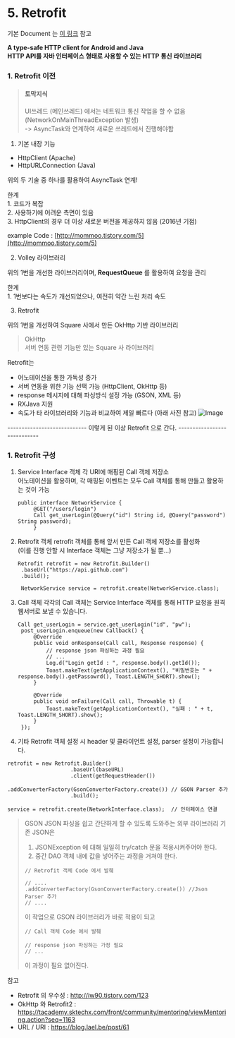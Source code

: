 # 5. Retrofit

기본 Document 는 [이 링크](http://devflow.github.io/retrofit-kr/) 참고  
  
__A type-safe HTTP client for Android and Java__  
__HTTP API를 자바 인터페이스 형태로 사용할 수 있는 HTTP 통신 라이브러리__

### 1. Retrofit 이전
 
> #### 토막지식  
> UI쓰레드 (메인쓰레드) 에서는 네트워크 통신 작업을 할 수 없음  
	  (NetworkOnMainThreadException 발생)  
	  -> AsyncTask와 연계하여 새로운 쓰레드에서 진행해야함  

1. 기본 내장 기능 
  - HttpClient 			(Apache)
  - HttpURLConnection 	(Java)
  
  위의 두 기술 중 하나를 활용하여 AsyncTask 연계!

  한계  
    1. 코드가 복잡  
    2. 사용하기에 어려운 측면이 있음  
    3. HttpClient의 경우 더 이상 새로운 버전을 제공하지 않음 (2016년 기점)

  example Code : [http://mommoo.tistory.com/5](http://mommoo.tistory.com/5)

2. Volley 라이브러리

  위의 1번을 개선한 라이브러리이며, __RequestQueue__ 를 활용하여 요청을 관리
  
  한계  
    1. 1번보다는 속도가 개선되었으나, 여전히 약간 느린 처리 속도
  

3. Retrofit

  위의 1번을 개선하여 Square 사에서 만든 OkHttp 기반 라이브러리  
  
> OkHttp  
> 서버 연동 관련 기능만 있는 Square 사 라이브러리

  Retrofit는
  
  - 어노테이션을 통한 가독성 증가
  - 서버 연동을 위한 기능 선택 가능 (HttpClient, OkHttp 등)
  - response 메시지에 대해 파싱방식 설정 가능 (GSON, XML 등)
  - RXJava 지원
  - 속도가 타 라이브러리와 기능과 비교하여 제일 빠르다 (아래 사진 참고)
    ![Image](http://cfile30.uf.tistory.com/image/2261D04D56BF3EA7169034)

---------------------------- 이렇게 된 이상 Retrofit 으로 간다. ----------------------------

### 1. Retrofit 구성

1. Service Interface 객체
	각 URI에 매핑된 Call 객체 저장소  
	어노테이션을 활용하며, 각 매핑된 이벤트는 모두 Call 객체를 통해 만들고 활용하는 것이 가능
	<pre><code>public interface NetworkService {
		@GET("/users/login")
		Call<Network_User> get_userLogin(@Query("id") String id, @Query("password") String password);
		}</code></pre>

2. Retrofit 객체
	retrofit 객체를 통해 앞서 만든 Call 객체 저장소를 활성화  
	(이를 진행 안할 시 Interface 객체는 그냥 저장소가 될 뿐...)
	<pre><code>Retrofit retrofit = new Retrofit.Builder()
	.baseUrl("https://api.github.com")
	.build();
	
	NetworkService service = retrofit.create(NetworkService.class);</code></pre>
	
3. Call 객체
	각각의 Call 객체는 Service Interface 객체를 통해 HTTP 요청을 원격 웹서버로 보낼 수 있습니다.
	<pre><code>Call<Network_Authorize> get_userLogin = service.get_userLogin("id", "pw");
	post_userLogin.enqueue(new Callback<Network_User>() {
		@Override
		public void onResponse(Call<Network_User> call, Response<Network_User> response) {
			// response json 파싱하는 과정 필요
			// ...
			Log.d("Login getId : ", response.body().getId());
			Toast.makeText(getApplicationContext(), "비밀번호는 " + response.body().getPassowrd(), Toast.LENGTH_SHORT).show();
		}
	
		@Override
		public void onFailure(Call<Network_Authorize> call, Throwable t) {
			Toast.makeText(getApplicationContext(), "실패 : " + t, Toast.LENGTH_SHORT).show();
		}
	});</code></pre>

4. 기타
Retrofit 객체 설정 시 header 및 클라이언트 설정, parser 설정이 가능합니다.  
<pre><code>retrofit = new Retrofit.Builder()
                    .baseUrl(baseURL)
                    .client(getRequestHeader())
                    .addConverterFactory(GsonConverterFactory.create()) // GSON Parser 추가
                    .build();

service = retrofit.create(NetworkInterface.class);  // 인터페이스 연결</code></pre>
> GSON
>   JSON 파싱을 쉽고 간단하게 할 수 있도록 도와주는 외부 라이브러리
> 기존 JSON은 
>   1. JSONException 에 대해 일일히 try/catch 문을 적용시켜주어야 한다.
>   2. 중간 DAO 객체 내에 값을 넣어주는 과정을 거쳐야 한다.
> <pre><code>// Retrofit 객체 Code 에서 발췌
> 
> // ....
> .addConverterFactory(GsonConverterFactory.create()) //Json Parser 추가
> // ....</code></pre>
> 이 작업으로 GSON 라이브러리가 바로 적용이 되고 
> <pre><code>// Call 객체 Code 에서 발췌
> 
> // response json 파싱하는 가정 필요
> // ...
> </code></pre>
> 이 과정이 필요 없어진다.

참고
- Retrofit 의 우수성 : http://iw90.tistory.com/123
- OkHttp 와 Retrofit2 : https://tacademy.sktechx.com/front/community/mentoring/viewMentoring.action?seq=1163
- URL / URI : https://blog.lael.be/post/61
